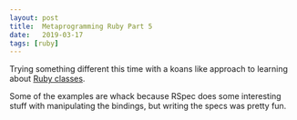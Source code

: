 ```yaml
---
layout: post
title:  Metaprogramming Ruby Part 5
date:   2019-03-17
tags: [ruby]
---
```


Trying something different this time with a koans like approach to
learning about [Ruby
classes](https://github.com/FTLam11/fronk-talks/tree/master/spec).

Some of the examples are whack because RSpec does some interesting stuff
with manipulating the bindings, but writing the specs was pretty fun.
